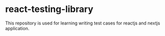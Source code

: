 # react-testing-library
This repository is used for learning writing test cases for reactjs and nextjs application.

